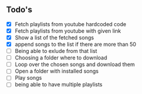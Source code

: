 ## Todo's

- [x] Fetch playlists from youtube hardcoded code
- [x] Fetch playlists from youtube with given link 
- [x] Show a list of the fetched songs
- [x] append songs to the list if there are more than 50
- [ ] Being able to exlude from that list
- [ ] Choosing a folder where to download
- [ ] Loop over the chosen songs and download them
- [ ] Open a folder with installed songs
- [ ] Play songs
- [ ] being able to have multiple playlists